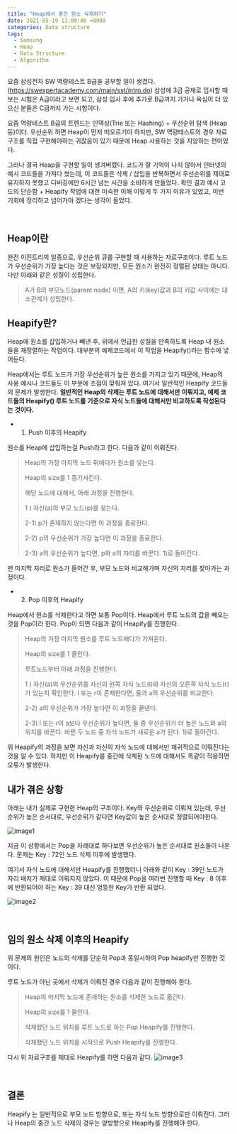 ```yaml
---
title: "Heap에서 중간 원소 삭제하기" 
date: 2021-05-19 12:00:00 +0900 
categories: Data structure
tags: 
  - Samsung
  - Heap
  - Data Structure
  - Algorithm
---
```


요즘 삼성전자 SW 역량테스트 B급을 공부할 일이 생겼다. (https://swexpertacademy.com/main/sst/intro.do) 삼성에 3급 공채로 입사할 때 보는 시험은 A급이라고 보면 되고, 삼성 입사 후에 추가로 B급까지 가거나 욕심이 더 있으신 분들은 C급까지 가는 시험이다. 

요즘 역량테스트 B급의 트렌드는 인덱싱(Trie 또는 Hashing) + 우선순위 탐색 (Heap 등)이다. 우선순위 하면 Heap이 먼저 떠오르기야 하지만, SW 역량테스트의 경우 자료구조를 직접 구현해야하는 귀찮음이 있기 때문에 Heap 사용하는 것을 지양하는 편이었다. 

그러나 결국 Heap을 구현할 일이 생겨버렸다. 코드가 잘 기억이 나지 않아서 인터넷의 예시 코드들을 가져다 썼는데, 이 코드들은 삭제 / 삽입을 반복하면서 우선순위를 제대로 유지하지 못했고 디버깅에만 6시간 넘는 시간을 소비하게 만들었다. 확인 결과 예시 코드의 단순함 + Heapify 작업에 대한 미숙한 이해 이렇게 두 가지 이유가 있었고, 이번 기회에 정리하고 넘어가야 겠다는 생각이 들었다.

<br/>

## Heap이란

완전 이진트리의 일종으로, 우선순위 큐를 구현할 때 사용하는 자료구조이다. 루트 노드가 우선순위가 가장 높다는 것은 보장되지만, 모든 원소가 완전히 정렬된 상태는 아니다. 다만 아래와 같은 성질이 성립한다.

> A가 B의 부모노드(parent node) 이면, A의 키(key)값과 B의 키값 사이에는 대소관계가 성립한다.<br/>
 
## Heapify란?

Heap에 원소를 삽입하거나 빼낸 후, 위에서 언급한 성질을 만족하도록 Heap 내 원소들을 재정렬하는 작업이다. 대부분의 예제코드에서 이 작업을 Heapify()라는 함수에 넣어둔다.

Heap에서는 루트 노드가 가장 우선순위가 높은 원소를 가지고 있기 때문에, Heap의 사용 예시나 코드들도 이 부분에 초점이 맞춰져 있다. 여기서 일반적인 Heapify 코드들의 문제가 발생한다. **일반적인 Heap의 삭제는 루트 노드에 대해서만 이뤄지고, 예제 코드들의 Heapify() 루트 노드를 기준으로 자식 노드들에 대해서만 비교하도록 작성된다는 것이다.**<br/>

* 1) Push 이후의 Heapify

원소를 Heap에 삽입하는걸 Push라고 한다. 다음과 같이 이뤄진다.

> Heap의 가장 마지막 노드 뒤에다가 원소를 넣는다.
>
> Heap의 size를 1 증기사킨다.
> 
> 해당 노드에 대해서, 아래 과정을 진행한다.
> 
>1 ) 자신(a)의 부모 노드(p)를 찾는다.
>   
>2-1) p가 존재하지 않는다면 이 과정을 종료한다.
>
>2-2) p의 우선순위가 가장 높다면 이 과정을 종료한다.
>
>2-3) a의 우선순위가 높다면, p와 a의 자리를 바꾼다. 1)로 돌아간다.
>    

맨 마지막 자리로 원소가 들어간 후, 부모 노드와 비교해가며 자신의 자리를 찾아가는 과정이다.<br/>

* 2) Pop 이후의 Heapify

Heap에서 원소를 삭제한다고 하면 보통 Pop이다. Heap에서 루트 노드의 값을 빼오는 것을 Pop이라 한다. Pop이 되면 다음과 같이 Heapify를 진행한다.

> Heap의 가장 마지막 원소를 루트 노드에다가 가져온다.
>
> Heap의 size를 1 줄인다.
> 
> 루트노드부터 아래 과정을 진행한다.
> 
> 1 ) 자신(a)의 우선순위를 자신의 왼쪽 자식 노드(l)와 자신의 오른쪽 자식 노드(r)가 있는지 확인한다. l 또는 r이 존재한다면, 둘과 a의 우선순위를 비교한다.
>  
> 2-2) a의 우선순위가 가장 높다면 이 과정을 끝낸다.
>
> 2-3) l 또는 r이 a보다 우선순위가 높다면, 둘 중 우선순위가 더 높은 노드와 a의 위치를 바꾼다. 바뀐 두 노드 중 자식 노드가 새로운 a가 된다. 1)로 돌아간다.
>       

위 Heapify의 과정을 보면 자신과 자신의 자식 노드에 대해서만 재귀적으로 이뤄진다는 것을 알 수 있다. 하지만 이 Heapify를 중간에 삭제된 노드에 대해서도 똑같이 적용하면 오류가 발생한다.<br/>
 

## 내가 겪은 상황 
아래는 내가 실제로 구현한 Heap의 구조이다. Key와 우선순위로 이뤄져 있는데, 우선순위가 높은 순서대로, 우선순위가 같다면 Key값이 높은 순서대로 정렬되어야한다.

![image1](https://github.com/EXPYH/expyh.github.io/blob/gh-pages/_posts/images/210519/210519-01.PNG?raw=true)

지금 이 상황에서는 Pop을 차례대로 하다보면 우선순위가 높은 순서대로 원소들이 나온다. 문제는 Key : 72인 노드 삭제 이후에 발생했다.

여기서 자식 노드에 대해서만 Heapify를 진행했더니 아래와 같이 Key : 39인 노드가 자리 배치가 제대로 이뤄지지 않았다. 이 때문에 Pop을 여러번 진행할 때 Key : 8 이후에 반환되어야 하는 Key : 39 대신 엉뚱한 Key가 반환 되었다. 

![image2](https://github.com/EXPYH/expyh.github.io/blob/gh-pages/_posts/images/210519/210519-02.PNG?raw=true)

<br/>

## 임의 원소 삭제 이후의 Heapify
위 문제의 원인은 노드의 삭제를 단순히 Pop과 동일시하여 Pop heapify만 진행한 것이다.

루트 노드가 아닌 곳에서 삭제가 이뤄진 경우 다음과 같이 진행해야 한다.

> Heap의 마지막 노드에 존재하는 원소를 삭제한 노드로 옮긴다.
>
> Heap의 size를 1 줄인다.
> 
> 삭제했던 노드 위치를 루트 노드로 하는 Pop  Heapify를 진행한다.
>
> 삭제했던 노드 위치를 시작으로 Push Heapify를 진행한다.

다시 위 자료구조를 제대로 Heapify를 하면 다음과 같다.
![image3](https://github.com/EXPYH/expyh.github.io/blob/gh-pages/_posts/images/210519/210519-03.PNG?raw=true)

<br/>

## 결론
Heapify 는 일반적으로 부모 노드 방향으로, 또는 자식 노드 방향으로만 이뤄진다. 그러나 Heap의 중간 노드 삭제의 경우는 양방향으로 Heapify를 진행해야 한다.